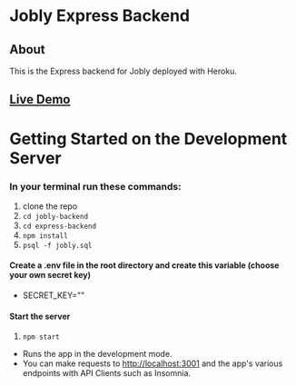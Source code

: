 # Jobly Express Backend

## About

This is the Express backend for Jobly deployed with Heroku.

## [Live Demo]()

# Getting Started on the Development Server

### In your terminal run these commands:

1. clone the repo
2. `cd jobly-backend`
3. `cd express-backend`
3. `npm install`
4. `psql -f jobly.sql`

#### Create a .env file in the root directory and create this variable (choose your own secret key)
- SECRET_KEY=""

#### Start the server
1. `npm start`

- Runs the app in the development mode.
- You can make requests to [http://localhost:3001](http://localhost:3001) and the 
    app's various endpoints with API Clients such as Insomnia.